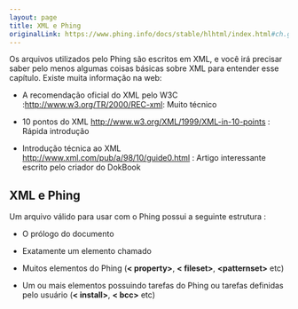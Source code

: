 ```yaml
---
layout: page
title: XML e Phing
originalLink: https://www.phing.info/docs/stable/hlhtml/index.html#ch.gettingstarted
---
```


Os arquivos utilizados pelo Phing são escritos em XML, e você irá precisar saber
pelo menos algumas coisas básicas sobre XML para entender esse capítulo. Existe
muita informação na web:

* A recomendação oficial do XML pelo W3C :http://www.w3.org/TR/2000/REC-xml: Muito técnico

* 10 pontos do XML http://www.w3.org/XML/1999/XML-in-10-points : Rápida introdução

* Introdução técnica ao XML http://www.xml.com/pub/a/98/10/guide0.html : Artigo interessante
escrito pelo criador do DokBook

## XML e Phing

Um arquivo válido para usar com o Phing possui a seguinte estrutura :

* O prólogo do documento

* Exatamente um elemento chamado **<project>**

* Muitos elementos do Phing (**< property\>**, **< fileset\>**, **<patternset\>** etc)

* Um ou mais elementos **<target>** possuindo tarefas do Phing ou tarefas definidas
pelo usuário (**< install\>**, **< bcc\>** etc)